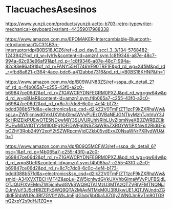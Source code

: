 # TlacuachesAsesinos

https://www.yunzii.com/products/yunzii-actto-b703-retro-typewriter-mechanical-keyboard?variant=44359017988338

https://www.amazon.com.mx/EPOMAKER-Intercambiable-Bluetooth-retroiluminaci%C3%B3n-interruptor/dp/B0BS18JCZ6/ref=d_pd_day0_sccl_3_3/134-5768482-1243942?pd_rd_w=Iyh1v&content-id=amzn1.sym.1c8f9346-a87e-48c7-994a-82c93e96af91&pf_rd_p=1c8f9346-a87e-48c7-994a-82c93e96af91&pf_rd_r=FANY55HT746VF90TRE1F&pd_rd_wg=X4fiM&pd_rd_r=fbd8a621-d364-4ace-bdc6-a412abbd7316&pd_rd_i=B0BS18KHNP&th=1

https://www.amazon.com.mx/dp/B09WJN83ZS/ref=sspa_dk_detail_2?pf_rd_p=f4b065a7-c255-43f0-a2c0-b69847ce06d2&pf_rd_r=Z1GAWCRYDNFEGRM0PXZJ&pd_rd_wg=gw64w&pd_rd_w=p8UeR&content-id=amzn1.sym.f4b065a7-c255-43f0-a2c0-b69847ce06d2&pd_rd_r=8c7c7dc8-6c0c-4ef4-b173-bddd388b57fd&s=electronics&sp_csd=d2lkZ2V0TmFtZT1zcF9kZXRhaWw&spLa=ZW5jcnlwdGVkUXVhbGlmaWVyPUEzOVBaNEJGNTkyMzhTJmVuY3J5cHRlZElkPUEwOTE5NDkwMjY3SUVURUhNRlhLUyZlbmNyeXB0ZWRBZElkPUEwMDA1OTY2M1I0OFg1OFlDWFg0NSZ3aWRnZXROYW1lPXNwX2RldGFpbCZhY3Rpb249Y2xpY2tSZWRpcmVjdCZkb05vdExvZ0NsaWNrPXRydWU&th=1

https://www.amazon.com.mx/dp/B09Q5MCFW3/ref=sspa_dk_detail_6?psc=1&pf_rd_p=f4b065a7-c255-43f0-a2c0-b69847ce06d2&pf_rd_r=Z1GAWCRYDNFEGRM0PXZJ&pd_rd_wg=gw64w&pd_rd_w=p8UeR&content-id=amzn1.sym.f4b065a7-c255-43f0-a2c0-b69847ce06d2&pd_rd_r=8c7c7dc8-6c0c-4ef4-b173-bddd388b57fd&s=electronics&sp_csd=d2lkZ2V0TmFtZT1zcF9kZXRhaWw&smid=A34XVXTBCHMT4Z&spLa=ZW5jcnlwdGVkUXVhbGlmaWVyPUFBSjdLOTJQUFlXVEMmZW5jcnlwdGVkSWQ9QTA1MzU3MTAzQTZVRlVFMTNQNjJDJmVuY3J5cHRlZEFkSWQ9QTA2MjAyNTMxM0U3RUkwUE1JQTJWJndpZGdldE5hbWU9c3BfZGV0YWlsJmFjdGlvbj1jbGlja1JlZGlyZWN0JmRvTm90TG9nQ2xpY2s9dHJ1ZQ==

